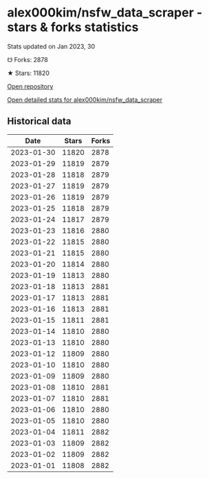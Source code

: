 # alex000kim/nsfw_data_scraper - stars & forks statistics

Stats updated on Jan 2023, 30

☋ Forks: 2878

★ Stars: 11820

[Open repository](https://github.com/alex000kim/nsfw_data_scraper)

[Open detailed stats for alex000kim/nsfw_data_scraper](https://reviewgithub.com/rep/alex000kim/nsfw_data_scraper)

## Historical data
| Date | Stars | Forks |
|------|-------|-------|
| 2023-01-30 | 11820 | 2878 | 
| 2023-01-29 | 11819 | 2879 | 
| 2023-01-28 | 11818 | 2879 | 
| 2023-01-27 | 11819 | 2879 | 
| 2023-01-26 | 11819 | 2879 | 
| 2023-01-25 | 11818 | 2879 | 
| 2023-01-24 | 11817 | 2879 | 
| 2023-01-23 | 11816 | 2880 | 
| 2023-01-22 | 11815 | 2880 | 
| 2023-01-21 | 11815 | 2880 | 
| 2023-01-20 | 11814 | 2880 | 
| 2023-01-19 | 11813 | 2880 | 
| 2023-01-18 | 11813 | 2881 | 
| 2023-01-17 | 11813 | 2881 | 
| 2023-01-16 | 11813 | 2881 | 
| 2023-01-15 | 11811 | 2881 | 
| 2023-01-14 | 11810 | 2880 | 
| 2023-01-13 | 11810 | 2880 | 
| 2023-01-12 | 11809 | 2880 | 
| 2023-01-10 | 11810 | 2880 | 
| 2023-01-09 | 11809 | 2880 | 
| 2023-01-08 | 11810 | 2881 | 
| 2023-01-07 | 11810 | 2881 | 
| 2023-01-06 | 11810 | 2880 | 
| 2023-01-05 | 11810 | 2880 | 
| 2023-01-04 | 11811 | 2882 | 
| 2023-01-03 | 11809 | 2882 | 
| 2023-01-02 | 11809 | 2882 | 
| 2023-01-01 | 11808 | 2882 | 

